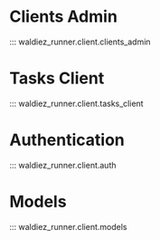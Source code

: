 
Clients Admin
=============

::: waldiez_runner.client.clients_admin

Tasks Client
============

::: waldiez_runner.client.tasks_client

Authentication
================

::: waldiez_runner.client.auth

Models
======

::: waldiez_runner.client.models
